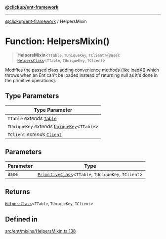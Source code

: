 [**@clickup/ent-framework**](../README.md)

***

[@clickup/ent-framework](../globals.md) / HelpersMixin

# Function: HelpersMixin()

> **HelpersMixin**\<`TTable`, `TUniqueKey`, `TClient`\>(`Base`): [`HelpersClass`](../interfaces/HelpersClass.md)\<`TTable`, `TUniqueKey`, `TClient`\>

Modifies the passed class adding convenience methods (like loadX() which
throws when an Ent can't be loaded instead of returning null as it's done in
the primitive operations).

## Type Parameters

| Type Parameter |
| ------ |
| `TTable` *extends* [`Table`](../type-aliases/Table.md) |
| `TUniqueKey` *extends* [`UniqueKey`](../type-aliases/UniqueKey.md)\<`TTable`\> |
| `TClient` *extends* [`Client`](../classes/Client.md) |

## Parameters

| Parameter | Type |
| ------ | ------ |
| `Base` | [`PrimitiveClass`](../type-aliases/PrimitiveClass.md)\<`TTable`, `TUniqueKey`, `TClient`\> |

## Returns

[`HelpersClass`](../interfaces/HelpersClass.md)\<`TTable`, `TUniqueKey`, `TClient`\>

## Defined in

[src/ent/mixins/HelpersMixin.ts:138](https://github.com/clickup/ent-framework/blob/master/src/ent/mixins/HelpersMixin.ts#L138)
